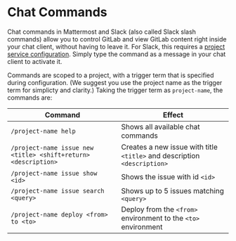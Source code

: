 # Chat Commands

Chat commands in Mattermost and Slack (also called Slack slash commands) allow you to control GitLab and view GitLab content right inside your chat client, without having to leave it. For Slack, this requires a [project service configuration](../user/project/integrations/slack_slash_commands.md). Simply type the command as a message in your chat client to activate it. 

Commands are scoped to a project, with a trigger term that is specified during configuration. (We suggest you use the project name as the trigger term for simplicty and clarity.) Taking the trigger term as `project-name`, the commands are:


| Command | Effect |
| ------- | ------ |
| `/project-name help` | Shows all available chat commands |
| `/project-name issue new <title> <shift+return> <description>` | Creates a new issue with title `<title>` and description `<description>` |
| `/project-name issue show <id>` | Shows the issue with id `<id>` |
| `/project-name issue search <query>` | Shows up to 5 issues matching `<query>` |
| `/project-name deploy <from> to <to>` | Deploy from the `<from>` environment to the `<to>` environment |